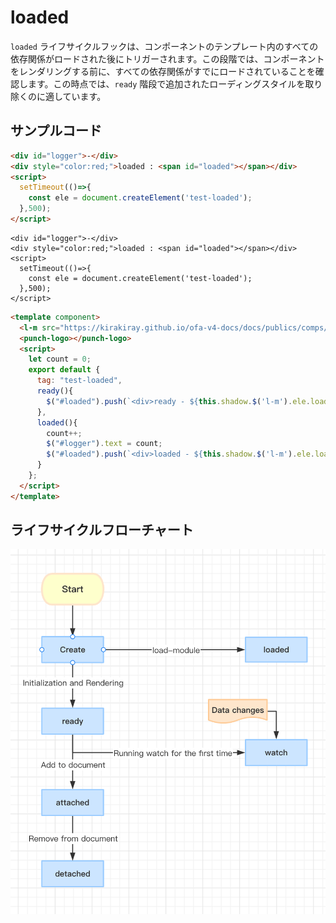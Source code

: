 # loaded

`loaded` ライフサイクルフックは、コンポーネントのテンプレート内のすべての依存関係がロードされた後にトリガーされます。この段階では、コンポーネントをレンダリングする前に、すべての依存関係がすでにロードされていることを確認します。この時点では、`ready` 階段で追加されたローディングスタイルを取り除くのに適しています。

## サンプルコード
```html
<div id="logger">-</div>
<div style="color:red;">loaded : <span id="loaded"></span></div>
<script>
  setTimeout(()=>{
    const ele = document.createElement('test-loaded');
  },500);
</script>
```

<comp-viewer comp-name="test-loaded">

```
<div id="logger">-</div>
<div style="color:red;">loaded : <span id="loaded"></span></div>
<script>
  setTimeout(()=>{
    const ele = document.createElement('test-loaded');
  },500);
</script>
```

```html
<template component>
  <l-m src="https://kirakiray.github.io/ofa-v4-docs/docs/publics/comps/punch-logo.html"></l-m>
  <punch-logo></punch-logo>
  <script>
    let count = 0;
    export default {
      tag: "test-loaded",
      ready(){
        $("#loaded").push(`<div>ready - ${this.shadow.$('l-m').ele.loaded}</div>`);
      },
      loaded(){
        count++;
        $("#logger").text = count;
        $("#loaded").push(`<div>loaded - ${this.shadow.$('l-m').ele.loaded}</div>`);
      }
    };
  </script>
</template>
```

</comp-viewer>

## ライフサイクルフローチャート
<img src="../../../publics/life-cycle.png" width="512" />
